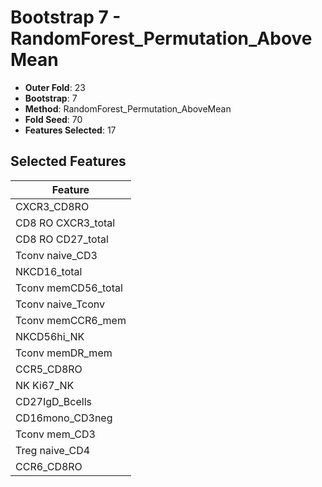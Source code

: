 # Bootstrap 7 - RandomForest_Permutation_AboveMean

- **Outer Fold**: 23
- **Bootstrap**: 7
- **Method**: RandomForest_Permutation_AboveMean
- **Fold Seed**: 70
- **Features Selected**: 17

## Selected Features

| Feature |
|---------|
| CXCR3_CD8RO |
| CD8 RO CXCR3_total |
| CD8 RO CD27_total |
| Tconv naive_CD3 |
| NKCD16_total |
| Tconv memCD56_total |
| Tconv naive_Tconv |
| Tconv memCCR6_mem |
| NKCD56hi_NK |
| Tconv memDR_mem |
| CCR5_CD8RO |
| NK Ki67_NK |
| CD27IgD_Bcells |
| CD16mono_CD3neg |
| Tconv mem_CD3 |
| Treg naive_CD4 |
| CCR6_CD8RO |
